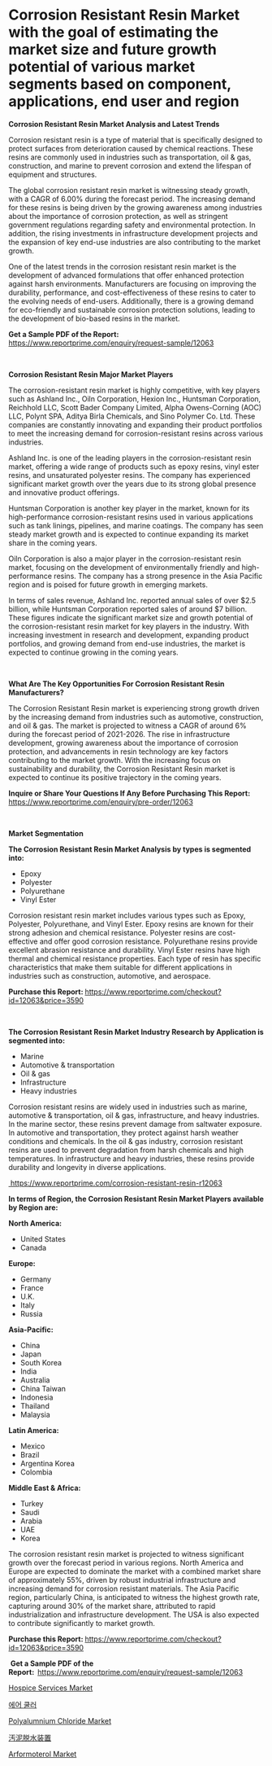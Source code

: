 <p><h1>Corrosion Resistant Resin Market with the goal of estimating the market size and future growth potential of various market segments based on component, applications, end user and region</h1></p><p><strong>Corrosion Resistant Resin Market Analysis and Latest Trends</strong></p>
<p><p>Corrosion resistant resin is a type of material that is specifically designed to protect surfaces from deterioration caused by chemical reactions. These resins are commonly used in industries such as transportation, oil & gas, construction, and marine to prevent corrosion and extend the lifespan of equipment and structures.</p><p>The global corrosion resistant resin market is witnessing steady growth, with a CAGR of 6.00% during the forecast period. The increasing demand for these resins is being driven by the growing awareness among industries about the importance of corrosion protection, as well as stringent government regulations regarding safety and environmental protection. In addition, the rising investments in infrastructure development projects and the expansion of key end-use industries are also contributing to the market growth.</p><p>One of the latest trends in the corrosion resistant resin market is the development of advanced formulations that offer enhanced protection against harsh environments. Manufacturers are focusing on improving the durability, performance, and cost-effectiveness of these resins to cater to the evolving needs of end-users. Additionally, there is a growing demand for eco-friendly and sustainable corrosion protection solutions, leading to the development of bio-based resins in the market.</p></p>
<p><strong>Get a Sample PDF of the Report:&nbsp;</strong> <a href="https://www.reportprime.com/enquiry/request-sample/12063">https://www.reportprime.com/enquiry/request-sample/12063</a></p>
<p>&nbsp;</p>
<p><strong>Corrosion Resistant Resin Major Market Players</strong></p>
<p><p>The corrosion-resistant resin market is highly competitive, with key players such as Ashland Inc., Oiln Corporation, Hexion Inc., Huntsman Corporation, Reichhold LLC, Scott Bader Company Limited, Alpha Owens-Corning (AOC) LLC, Polynt SPA, Aditya Birla Chemicals, and Sino Polymer Co. Ltd. These companies are constantly innovating and expanding their product portfolios to meet the increasing demand for corrosion-resistant resins across various industries.</p><p>Ashland Inc. is one of the leading players in the corrosion-resistant resin market, offering a wide range of products such as epoxy resins, vinyl ester resins, and unsaturated polyester resins. The company has experienced significant market growth over the years due to its strong global presence and innovative product offerings.</p><p>Huntsman Corporation is another key player in the market, known for its high-performance corrosion-resistant resins used in various applications such as tank linings, pipelines, and marine coatings. The company has seen steady market growth and is expected to continue expanding its market share in the coming years.</p><p>Oiln Corporation is also a major player in the corrosion-resistant resin market, focusing on the development of environmentally friendly and high-performance resins. The company has a strong presence in the Asia Pacific region and is poised for future growth in emerging markets.</p><p>In terms of sales revenue, Ashland Inc. reported annual sales of over $2.5 billion, while Huntsman Corporation reported sales of around $7 billion. These figures indicate the significant market size and growth potential of the corrosion-resistant resin market for key players in the industry. With increasing investment in research and development, expanding product portfolios, and growing demand from end-use industries, the market is expected to continue growing in the coming years.</p></p>
<p>&nbsp;</p>
<p><strong>What Are The Key Opportunities For Corrosion Resistant Resin Manufacturers?</strong></p>
<p><p>The Corrosion Resistant Resin market is experiencing strong growth driven by the increasing demand from industries such as automotive, construction, and oil & gas. The market is projected to witness a CAGR of around 6% during the forecast period of 2021-2026. The rise in infrastructure development, growing awareness about the importance of corrosion protection, and advancements in resin technology are key factors contributing to the market growth. With the increasing focus on sustainability and durability, the Corrosion Resistant Resin market is expected to continue its positive trajectory in the coming years.</p></p>
<p><strong>Inquire or Share Your Questions If Any Before Purchasing This Report:</strong> <a href="https://www.reportprime.com/enquiry/pre-order/12063">https://www.reportprime.com/enquiry/pre-order/12063</a></p>
<p>&nbsp;</p>
<p><strong>Market Segmentation</strong></p>
<p><strong>The Corrosion Resistant Resin Market Analysis by types is segmented into:</strong></p>
<p><ul><li>Epoxy</li><li>Polyester</li><li>Polyurethane</li><li>Vinyl Ester</li></ul></p>
<p><p>Corrosion resistant resin market includes various types such as Epoxy, Polyester, Polyurethane, and Vinyl Ester. Epoxy resins are known for their strong adhesion and chemical resistance. Polyester resins are cost-effective and offer good corrosion resistance. Polyurethane resins provide excellent abrasion resistance and durability. Vinyl Ester resins have high thermal and chemical resistance properties. Each type of resin has specific characteristics that make them suitable for different applications in industries such as construction, automotive, and aerospace.</p></p>
<p><strong>Purchase this Report:&nbsp;</strong><a href="https://www.reportprime.com/checkout?id=12063&price=3590">https://www.reportprime.com/checkout?id=12063&price=3590</a></p>
<p>&nbsp;</p>
<p><strong>The Corrosion Resistant Resin Market Industry Research by Application is segmented into:</strong></p>
<p><ul><li>Marine</li><li>Automotive & transportation</li><li>Oil & gas</li><li>Infrastructure</li><li>Heavy industries</li></ul></p>
<p><p>Corrosion resistant resins are widely used in industries such as marine, automotive & transportation, oil & gas, infrastructure, and heavy industries. In the marine sector, these resins prevent damage from saltwater exposure. In automotive and transportation, they protect against harsh weather conditions and chemicals. In the oil & gas industry, corrosion resistant resins are used to prevent degradation from harsh chemicals and high temperatures. In infrastructure and heavy industries, these resins provide durability and longevity in diverse applications.</p></p>
<p><a href="https://www.reportprime.com/corrosion-resistant-resin-r12063">&nbsp;https://www.reportprime.com/corrosion-resistant-resin-r12063</a></p>
<p><strong>In terms of Region, the Corrosion Resistant Resin Market Players available by Region are:</strong></p>
<p>
    <p> <strong> North America: </strong>
        <ul>
            <li>United States</li>
            <li>Canada</li>
        </ul>
        </p> 
    <p> <strong> Europe: </strong>
        <ul>
            <li>Germany</li>
            <li>France</li>
            <li>U.K.</li>
            <li>Italy</li>
            <li>Russia</li>
        </ul>
        </p> 
    <p> <strong> Asia-Pacific: </strong>
        <ul>
            <li>China</li>
            <li>Japan</li>
            <li>South Korea</li>
            <li>India</li>
            <li>Australia</li>
            <li>China Taiwan</li>
            <li>Indonesia</li>
            <li>Thailand</li>
            <li>Malaysia</li>
        </ul>
        </p> 
    <p> <strong> Latin America: </strong>
        <ul>
            <li>Mexico</li>
            <li>Brazil</li>
            <li>Argentina Korea</li>
            <li>Colombia</li>
        </ul>
        </p> 
    <p> <strong> Middle East & Africa: </strong>
        <ul>
            <li>Turkey</li>
            <li>Saudi</li>
            <li>Arabia</li>
            <li>UAE</li>
            <li>Korea</li>
        </ul>
    </p>
    </p>
<p><p>The corrosion resistant resin market is projected to witness significant growth over the forecast period in various regions. North America and Europe are expected to dominate the market with a combined market share of approximately 55%, driven by robust industrial infrastructure and increasing demand for corrosion resistant materials. The Asia Pacific region, particularly China, is anticipated to witness the highest growth rate, capturing around 30% of the market share, attributed to rapid industrialization and infrastructure development. The USA is also expected to contribute significantly to market growth.</p></p>
<p><strong>Purchase this Report: </strong><a href="https://www.reportprime.com/checkout?id=12063&price=3590">https://www.reportprime.com/checkout?id=12063&price=3590</a></p>
<p>&nbsp;<strong>Get a Sample PDF of the Report:&nbsp;&nbsp;</strong><a href="https://www.reportprime.com/enquiry/request-sample/12063">https://www.reportprime.com/enquiry/request-sample/12063</a></p>
<p><strong></strong></p>
<p><p><a href="https://www.linkedin.com/pulse/hospice-services-market-overview-global-trends-future-prospects-tx8ve">Hospice Services Market</a></p><p><a href="https://medium.com/@pyscho67867/%EC%97%90%EC%96%B4%EC%BF%A8%EB%9F%AC-%EC%8B%9C%EC%9E%A5-2024%EB%85%84%EB%B6%80%ED%84%B0-2031%EB%85%84%EA%B9%8C%EC%A7%80%EC%9D%98-%EC%82%B0%EC%97%85-%EB%8F%99%ED%96%A5-%EB%B0%8F-%EC%98%88%EC%B8%A1-e89fb4a2368c">에어 쿨러</a></p><p><a href="https://medium.com/@estellaemmerich/polyalumnium-chloride-market-report-by-product-type-pac-liquid-pac-powder-end-use-industrial-870305582e95">Polyalumnium Chloride Market</a></p><p><a href="https://medium.com/@lindrup2/%E3%82%B9%E3%83%A9%E3%83%83%E3%82%B8%E8%84%B1%E6%B0%B4%E6%A9%9F%E5%99%A8%E5%B8%82%E5%A0%B4%E3%83%AC%E3%83%9D%E3%83%BC%E3%83%88%E3%81%AF-%E8%A3%BD%E5%93%81%E3%82%BF%E3%82%A4%E3%83%97-%E3%82%B9%E3%82%AF%E3%83%AA%E3%83%A5%E3%83%BC%E3%83%97%E3%83%AC%E3%82%B9-%E5%9B%9E%E8%BB%A2%E3%83%87%E3%82%A3%E3%82%B9%E3%82%AF%E3%83%97%E3%83%AC%E3%82%B9-%E9%81%A0%E5%BF%83%E5%88%86%E9%9B%A2%E6%A9%9F-%E3%83%99%E3%83%AB%E3%83%88%E3%83%95%E3%82%A3%E3%83%AB%E3%82%BF%E3%83%BC%E3%83%97%E3%83%AC%E3%82%B9-%E3%81%9D%E3%81%AE%E4%BB%96-%E3%82%A8%E3%83%B3%E3%83%89%E3%83%A6%E3%83%BC%E3%82%B9-%E7%94%A3%E6%A5%AD%E3%82%B9%E3%83%A9%E3%83%83%E3%82%B8-%E5%B8%82%E7%94%BA%E6%9D%91%E3%82%B9%E3%83%A9%E3%83%83%E3%82%B8-%E3%81%9D%E3%81%AE%E4%BB%96-%E3%81%8A%E3%82%88%E3%81%B3%E5%9C%B0%E5%9F%9F2024-2b1c5ac3ad1b">汚泥脱水装置</a></p><p><a href="https://issuu.com/reportprime-2/docs/arformoterol-market-size-2030.pptx">Arformoterol Market</a></p></p>